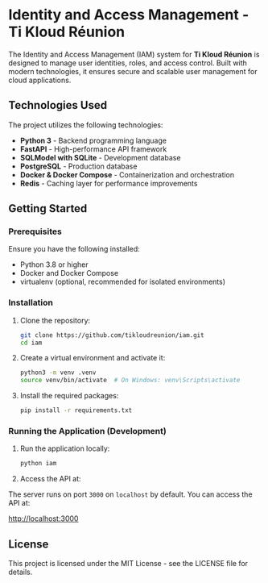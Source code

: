 # Identity and Access Management - Ti Kloud Réunion

The Identity and Access Management (IAM) system for **Ti Kloud Réunion** is designed to manage user identities, roles, and access control. Built with modern technologies, it ensures secure and scalable user management for cloud applications.

## Technologies Used

The project utilizes the following technologies:

* **Python 3** - Backend programming language
* **FastAPI** - High-performance API framework
* **SQLModel with SQLite** - Development database
* **PostgreSQL** - Production database
* **Docker & Docker Compose** - Containerization and orchestration
* **Redis** - Caching layer for performance improvements

## Getting Started

### Prerequisites

Ensure you have the following installed:

* Python 3.8 or higher
* Docker and Docker Compose
* virtualenv (optional, recommended for isolated environments)

### Installation

1. Clone the repository:

   ```bash
   git clone https://github.com/tikloudreunion/iam.git
   cd iam
   ```

2. Create a virtual environment and activate it:

   ```bash
   python3 -m venv .venv
   source venv/bin/activate  # On Windows: venv\Scripts\activate
   ```

3. Install the required packages:

   ```bash
   pip install -r requirements.txt
   ```

### Running the Application (Development)

1. Run the application locally:

   ```bash
   python iam
   ```

2. Access the API at:

The server runs on port `3000` on `localhost` by default. You can access the API at:

[http://localhost:3000](http://localhost:3000)

## License

This project is licensed under the MIT License - see the LICENSE file for details.

